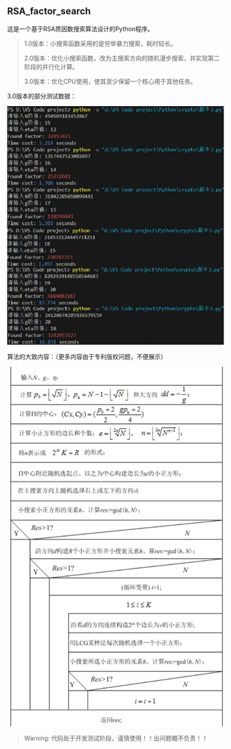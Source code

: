 ## RSA_factor_search

这是一个基于RSA质因数搜索算法设计的Python程序。

> 1.0版本：小搜索函数采用的是穷举暴力搜索，耗时较长。
>
> 2.0版本：优化小搜索函数，改为主搜索方向的随机漫步搜索，并实现第二阶段的并行化计算。
>
> 3.0版本：优化CPU使用，使其至少保留一个核心用于其他任务。


3.0版本的部分测试数据：

![](/img/1.jpg)

算法的大致内容：（更多内容由于专利版权问题，不便展示）

![](/img/2.png)

>
> Warning: 代码处于开发测试阶段，谨慎使用！！出问题概不负责！！
>
